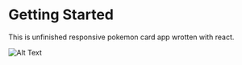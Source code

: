 # Getting Started 

This is unfinished responsive pokemon card app wrotten with react.

![Alt Text](https://media.giphy.com/media/M1frqu3zZcLvdOCRqj/giphy.gif)
